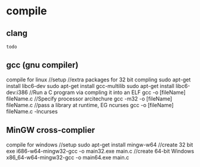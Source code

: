 # compile
## clang
    todo
## gcc (gnu compiler)
compile for linux
    //setup
        //extra packages for 32 bit compling
            sudo apt-get install libc6-dev
            sudo apt-get install gcc-multilib
            sudo apt-get install libc6-dev:i386
    //Run a C program via compling it into an ELF
        gcc -o [fileName] fileName.c
    //Specify processor arcitechure
        gcc -m32 -o [fileName] fileName.c
    //pass a library at runtime, EG ncurses	
        gcc -o [fileName] fileName.c -lncurses
## MinGW cross-complier
compile for windows
    //setup
        sudo apt-get install mingw-w64
    //create 32 bit exe
        i686-w64-mingw32-gcc -o main32.exe main.c
    //create 64-bit Windows
        x86_64-w64-mingw32-gcc -o main64.exe main.c
